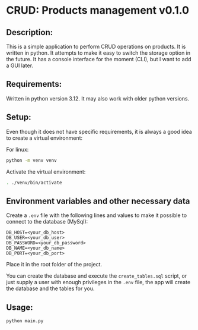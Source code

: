 # CRUD: Products management v0.1.0

## Description:

This is a simple application to perform CRUD operations on products. It is written in python.
It attempts to make it easy to switch the storage option in the future.
It has a console interface for the moment (CLI), but I want to add a GUI later.

## Requirements:

Written in python version 3.12. It may also work with older python versions.

## Setup:

Even though it does not have specific requirements, it is always a good idea to create a virtual environment:

For linux:

```bash
python -m venv venv
```

Activate the virtual environment:

```bash
. ./venv/bin/activate
```

## Environment variables and other necessary data
Create a `.env` file with the following lines and values to make it possible to connect to the database (MySql):
```
DB_HOST=<your_db_host>
DB_USER=<your_db_user>
DB_PASSWORD=<your_db_password>
DB_NAME=<your_db_name>
DB_PORT=<your_db_port>
```
Place it in the root folder of the project.

You can create the database and execute the `create_tables.sql` script, or just supply a user with enough privileges in the `.env` file, the app will create the database and the tables for you.
## Usage:

```bash
python main.py
```
